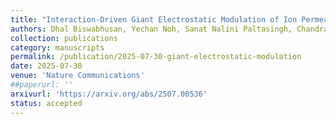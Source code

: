 ```yaml
---
title: "Interaction-Driven Giant Electrostatic Modulation of Ion Permeation in Atomically Small Capillaries"
authors: Dhal Biswabhusan, Yechan Noh, Sanat Nalini Paltasingh, Chandrakar Naman, Siva Sankar Nemala, Rathi Aparna, Kaushik Suvigya, Andrea Capasso, Saroj Kumar Nayak, Li-Hsien Yeh, Kalon Gopinadhan
collection: publications
category: manuscripts
permalink: /publication/2025-07-30-giant-electrostatic-modulation
date: 2025-07-30
venue: 'Nature Communications'
##paperurl: ''
arxivurl: 'https://arxiv.org/abs/2507.00536'
status: accepted
---
```

